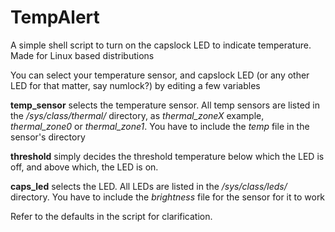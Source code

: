 # TempAlert
A simple shell script to turn on the capslock LED to indicate temperature. Made for Linux based distributions

You can select your temperature sensor, and capslock LED (or any other LED for that matter, say numlock?) by editing a few variables

<b>temp_sensor</b> selects the temperature sensor. All temp sensors are listed in the <i>/sys/class/thermal/</i> directory, as <i>thermal_zoneX</i> example, <i>thermal_zone0</i> or <i>thermal_zone1</i>. You have to include the <i>temp</i> file in the sensor's directory

<b>threshold</b> simply decides the threshold temperature below which the LED is off, and above which, the LED is on.

<b>caps_led</b> selects the LED. All LEDs are listed in the <i>/sys/class/leds/</i> directory. You have to include the <i>brightness</i> file for the sensor for it to work

Refer to the defaults in the script for clarification.
